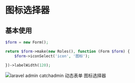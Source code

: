 # 图标选择器

## 基本使用

```php
$form = new Form();

return $form->make(new Roles(), function (Form $form) {
    $form->iconSelect('icon', '图标');

})->labelWidth(120);
```

![laravel admin catchadmin 动态表单 图标选择器](/docs/assets/images/iconselect.png)
